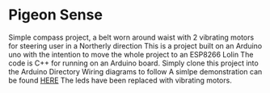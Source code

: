 # Pigeon Sense
Simple compass project, a belt worn around waist with 2 vibrating motors for steering user in a Northerly direction
This is a project built on an Arduino uno with the intention to move the whole project to an ESP8266 Lolin
The code is C++ for running on an Arduino board.
Simply clone this project into the Arduino Directory
Wiring diagrams to follow
A simlpe demonstration can be found [HERE](https://youtu.be/dn31tZjSdEM)
The leds have been replaced with vibrating motors.
